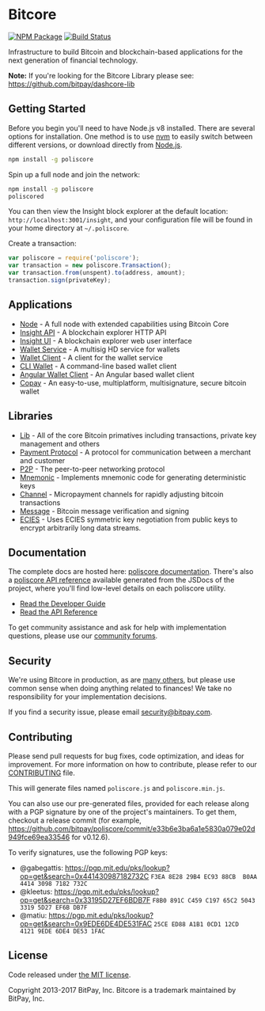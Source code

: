 Bitcore
=======

[![NPM Package](https://img.shields.io/npm/v/poliscore.svg?style=flat-square)](https://www.npmjs.org/package/poliscore)
[![Build Status](https://img.shields.io/travis/bitpay/poliscore.svg?branch=master&style=flat-square)](https://travis-ci.org/bitpay/poliscore)

Infrastructure to build Bitcoin and blockchain-based applications for the next generation of financial technology.

**Note:** If you're looking for the Bitcore Library please see: https://github.com/bitpay/dashcore-lib

## Getting Started

Before you begin you'll need to have Node.js v8 installed. There are several options for installation. One method is to use [nvm](https://github.com/creationix/nvm) to easily switch between different versions, or download directly from [Node.js](https://nodejs.org/).

```bash
npm install -g poliscore
```

Spin up a full node and join the network:

```bash
npm install -g poliscore
poliscored
```

You can then view the Insight block explorer at the default location: `http://localhost:3001/insight`, and your configuration file will be found in your home directory at `~/.poliscore`.

Create a transaction:
```js
var poliscore = require('poliscore');
var transaction = new poliscore.Transaction();
var transaction.from(unspent).to(address, amount);
transaction.sign(privateKey);
```

## Applications

- [Node](https://github.com/bitpay/poliscore-node) - A full node with extended capabilities using Bitcoin Core
- [Insight API](https://github.com/bitpay/insight-api) - A blockchain explorer HTTP API
- [Insight UI](https://github.com/bitpay/insight) - A blockchain explorer web user interface
- [Wallet Service](https://github.com/bitpay/poliscore-wallet-service) - A multisig HD service for wallets
- [Wallet Client](https://github.com/bitpay/poliscore-wallet-client) - A client for the wallet service
- [CLI Wallet](https://github.com/bitpay/poliscore-wallet) - A command-line based wallet client
- [Angular Wallet Client](https://github.com/bitpay/angular-poliscore-wallet-client) - An Angular based wallet client
- [Copay](https://github.com/bitpay/copay) - An easy-to-use, multiplatform, multisignature, secure bitcoin wallet

## Libraries

- [Lib](https://github.com/bitpay/dashcore-lib) - All of the core Bitcoin primatives including transactions, private key management and others
- [Payment Protocol](https://github.com/bitpay/poliscore-payment-protocol) - A protocol for communication between a merchant and customer
- [P2P](https://github.com/bitpay/poliscore-p2p) - The peer-to-peer networking protocol
- [Mnemonic](https://github.com/bitpay/poliscore-mnemonic) - Implements mnemonic code for generating deterministic keys
- [Channel](https://github.com/bitpay/poliscore-channel) - Micropayment channels for rapidly adjusting bitcoin transactions
- [Message](https://github.com/bitpay/poliscore-message) - Bitcoin message verification and signing
- [ECIES](https://github.com/bitpay/poliscore-ecies) - Uses ECIES symmetric key negotiation from public keys to encrypt arbitrarily long data streams.

## Documentation

The complete docs are hosted here: [poliscore documentation](http://poliscore.io/guide/). There's also a [poliscore API reference](http://poliscore.io/api/) available generated from the JSDocs of the project, where you'll find low-level details on each poliscore utility.

- [Read the Developer Guide](http://poliscore.io/guide/)
- [Read the API Reference](http://poliscore.io/api/)

To get community assistance and ask for help with implementation questions, please use our [community forums](http://bitpaylabs.com/c/poliscore).

## Security

We're using Bitcore in production, as are [many others](http://poliscore.io#projects), but please use common sense when doing anything related to finances! We take no responsibility for your implementation decisions.

If you find a security issue, please email security@bitpay.com.

## Contributing

Please send pull requests for bug fixes, code optimization, and ideas for improvement. For more information on how to contribute, please refer to our [CONTRIBUTING](https://github.com/bitpay/poliscore/blob/master/CONTRIBUTING.md) file.

This will generate files named `poliscore.js` and `poliscore.min.js`.

You can also use our pre-generated files, provided for each release along with a PGP signature by one of the project's maintainers. To get them, checkout a release commit (for example, https://github.com/bitpay/poliscore/commit/e33b6e3ba6a1e5830a079e02d949fce69ea33546 for v0.12.6).

To verify signatures, use the following PGP keys:
- @gabegattis: https://pgp.mit.edu/pks/lookup?op=get&search=0x441430987182732C `F3EA 8E28 29B4 EC93 88CB  B0AA 4414 3098 7182 732C`
- @kleetus: https://pgp.mit.edu/pks/lookup?op=get&search=0x33195D27EF6BDB7F `F8B0 891C C459 C197 65C2 5043 3319 5D27 EF6B DB7F`
- @matiu: https://pgp.mit.edu/pks/lookup?op=get&search=0x9EDE6DE4DE531FAC `25CE ED88 A1B1 0CD1 12CD  4121 9EDE 6DE4 DE53 1FAC`

## License

Code released under [the MIT license](https://github.com/bitpay/poliscore/blob/master/LICENSE).

Copyright 2013-2017 BitPay, Inc. Bitcore is a trademark maintained by BitPay, Inc.
